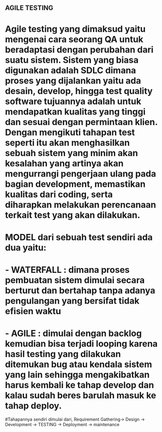 ## AGILE TESTING
# Agile testing yang dimaksud yaitu mengenai cara seorang QA untuk beradaptasi dengan perubahan dari suatu sistem. Sistem yang biasa digunakan adalah SDLC dimana proses yang dijalankan yaitu ada desain, develop, hingga test quality software tujuannya adalah untuk mendapatkan kualitas yang tinggi dan sesuai dengan permintaan klien. Dengan mengikuti tahapan test seperti itu akan menghasilkan sebuah sistem yang minim akan kesalahan yang artinya akan mengurrangi pengerjaan ulang pada bagian development, memastikan kualitas dari coding,  serta diharapkan melakukan perencanaan terkait test yang akan dilakukan.

# MODEL dari sebuah test sendiri ada dua yaitu:
# - WATERFALL : dimana proses pembuatan sistem dimulai secara berturut dan bertahap tanpa adanya pengulangan yang bersifat tidak efisien waktu
# - AGILE : dimulai dengan backlog kemudian bisa terjadi looping karena hasil testing yang dilakukan ditemukan bug atau kendala sistem yang lain sehingga mengakibatkan harus kembali ke tahap develop dan kalau sudah beres barulah masuk ke tahap deploy.

#Tahapannya sendiri dimulai dari, Requirement Gathering-> Design -> Development -> TESTING -> Deployment -> maintenance
